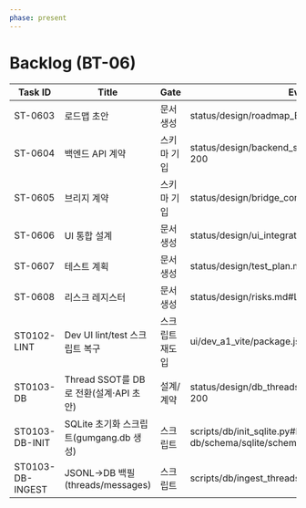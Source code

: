 ```yaml
---
phase: present
---
```


# Backlog (BT-06)

| Task ID | Title | Gate | Evidence |
|---|---|---|---|
| ST-0603 | 로드맵 초안 | 문서 생성 | status/design/roadmap_BT07_BT10.md#L1-200 |
| ST-0604 | 백엔드 API 계약 | 스키마 기입 | status/design/backend_semantic_search_api.yaml#L1-200 |
| ST-0605 | 브리지 계약 | 스키마 기입 | status/design/bridge_contract.md#L1-200 |
| ST-0606 | UI 통합 설계 | 문서 생성 | status/design/ui_integration.md#L1-200 |
| ST-0607 | 테스트 계획 | 문서 생성 | status/design/test_plan.md#L1-200 |
| ST-0608 | 리스크 레지스터 | 문서 생성 | status/design/risks.md#L1-200 |
| ST0102-LINT | Dev UI lint/test 스크립트 복구 | 스크립트 재도입 | ui/dev_a1_vite/package.json#L1-200 |
| ST0103-DB | Thread SSOT를 DB로 전환(설계·API 초안) | 설계/계약 | status/design/db_threads_integration_plan.md#L1-200 |
| ST0103-DB-INIT | SQLite 초기화 스크립트(gumgang.db 생성) | 스크립트 | scripts/db/init_sqlite.py#L1-200; db/schema/sqlite/schema_v1.sql#L1-200 |
| ST0103-DB-INGEST | JSONL→DB 백필(threads/messages) | 스크립트 | scripts/db/ingest_threads_jsonl.py#L1-200 |
